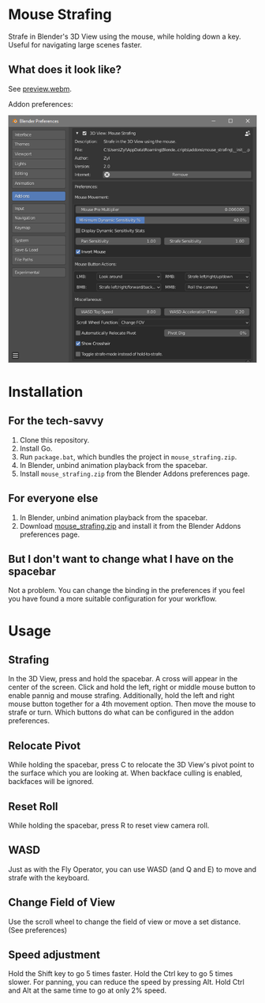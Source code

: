 # Mouse Strafing
Strafe in Blender's 3D View using the mouse, while holding down a key. Useful for navigating large scenes faster.

## What does it look like?
See [preview.webm](https://raw.githubusercontent.com/Zyl9393/mouse_strafing/master/preview.webm).

Addon preferences:

![Addon preferences](prefs.png "Addon preferences")

# Installation
## For the tech-savvy
1. Clone this repository.
2. Install Go.
3. Run `package.bat`, which bundles the project in `mouse_strafing.zip`.
4. In Blender, unbind animation playback from the spacebar.
5. Install `mouse_strafing.zip` from the Blender Addons preferences page.

## For everyone else
1. In Blender, unbind animation playback from the spacebar.
2. Download [mouse_strafing.zip](https://github.com/Zyl9393/mouse_strafing/raw/master/mouse_strafing.zip) and install it from the Blender Addons preferences page.

## But I don't want to change what I have on the spacebar
Not a problem. You can change the binding in the preferences if you feel you have found a more suitable configuration for your workflow.

# Usage
## Strafing
In the 3D View, press and hold the spacebar. A cross will appear in the center of the screen. Click and hold the left, right or middle mouse button to enable pannig and mouse strafing. Additionally, hold the left and right mouse button together for a 4th movement option. Then move the mouse to strafe or turn. Which buttons do what can be configured in the addon preferences.

## Relocate Pivot
While holding the spacebar, press C to relocate the 3D View's pivot point to the surface which you are looking at. When backface culling is enabled, backfaces will be ignored.

## Reset Roll
While holding the spacebar, press R to reset view camera roll.

## WASD
Just as with the Fly Operator, you can use WASD (and Q and E) to move and strafe with the keyboard.

## Change Field of View
Use the scroll wheel to change the field of view or move a set distance. (See preferences)

## Speed adjustment
Hold the Shift key to go 5 times faster. Hold the Ctrl key to go 5 times slower. For panning, you can reduce the speed by pressing Alt. Hold Ctrl and Alt at the same time to go at only 2% speed.

